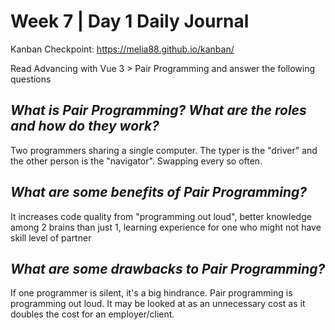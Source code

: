 # Week 7 | Day 1 Daily Journal

Kanban Checkpoint: https://melia88.github.io/kanban/

Read Advancing with Vue 3 > Pair Programming and answer the following questions

## *What is Pair Programming? What are the roles and how do they work?*
Two programmers sharing a single computer. The typer is the "driver" and the other person is the "navigator". Swapping every so often.

## *What are some benefits of Pair Programming?*
It increases code quality from "programming out loud", better knowledge among 2 brains than just 1, learning experience for one who might not have skill level of partner

## *What are some drawbacks to Pair Programming?*
If one programmer is silent, it's a big hindrance. Pair programming is programming out loud. It may be looked at as an unnecessary cost as it doubles the cost for an employer/client.





